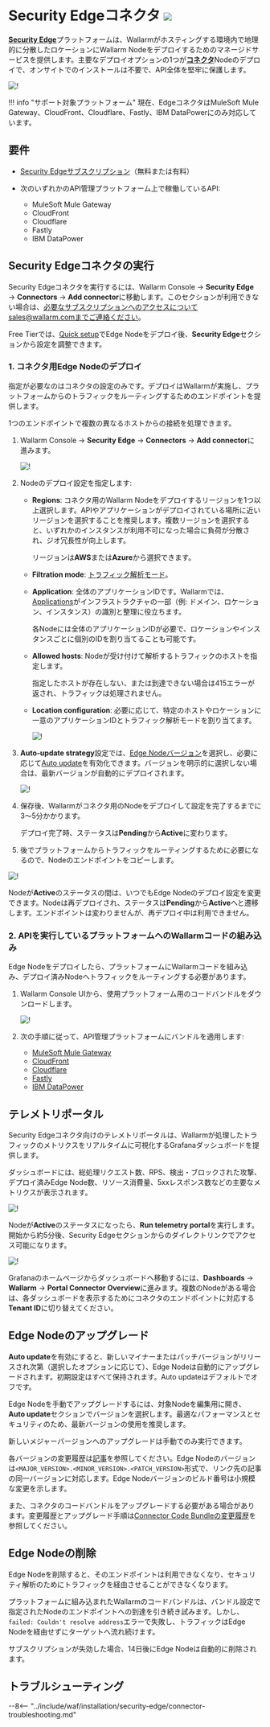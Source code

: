 [se-connector-setup-img]:           ../../images/waf-installation/security-edge/connectors/setup-view.png
[filtration-mode-docs]:             ../../admin-en/configure-wallarm-mode.md
[se-connector-hosts-locations-img]: ../../images/waf-installation/security-edge/connectors/hosts-locations.png

# Security Edgeコネクタ <a href="../../../about-wallarm/subscription-plans/#security-edge-paid-plan"><img src="../../../images/security-edge-tag.svg" style="border: none;"></a>

[**Security Edge**](overview.md)プラットフォームは、Wallarmがホスティングする環境内で地理的に分散したロケーションにWallarm Nodeをデプロイするためのマネージドサービスを提供します。主要なデプロイオプションの1つが[**コネクタ**](../connectors/overview.md)Nodeのデプロイで、オンサイトでのインストールは不要で、API全体を堅牢に保護します。

![!](../../images/waf-installation/security-edge/connectors/traffic-flow.png)

!!! info "サポート対象プラットフォーム"
    現在、EdgeコネクタはMuleSoft Mule Gateway、CloudFront、Cloudflare、Fastly、IBM DataPowerにのみ対応しています。

## 要件

* [Security Edgeサブスクリプション](../../about-wallarm/subscription-plans.md)（無料または有料）
* 次のいずれかのAPI管理プラットフォーム上で稼働しているAPI:

    * MuleSoft Mule Gateway
    * CloudFront
    * Cloudflare
    * Fastly
    * IBM DataPower

## Security Edgeコネクタの実行

Security Edgeコネクタを実行するには、Wallarm Console → **Security Edge** → **Connectors** → **Add connector**に移動します。このセクションが利用できない場合は、必要なサブスクリプションへのアクセスについてsales@wallarm.comまでご連絡ください。

Free Tierでは、[Quick setup](free-tier.md)でEdge Nodeをデプロイ後、**Security Edge**セクションから設定を調整できます。

### 1. コネクタ用Edge Nodeのデプロイ

指定が必要なのはコネクタの設定のみです。デプロイはWallarmが実施し、プラットフォームからのトラフィックをルーティングするためのエンドポイントを提供します。

1つのエンドポイントで複数の異なるホストからの接続を処理できます。

1. Wallarm Console → **Security Edge** → **Connectors** → **Add connector**に進みます。

    ![!][se-connector-setup-img]
1. Nodeのデプロイ設定を指定します:

    * **Regions**: コネクタ用のWallarm Nodeをデプロイするリージョンを1つ以上選択します。APIやアプリケーションがデプロイされている場所に近いリージョンを選択することを推奨します。複数リージョンを選択すると、いずれかのインスタンスが利用不可になった場合に負荷が分散され、ジオ冗長性が向上します。

        リージョンは**AWS**または**Azure**から選択できます。
    
    * **Filtration mode**: [トラフィック解析モード][filtration-mode-docs]。
    * **Application**: 全体のアプリケーションIDです。Wallarmでは、[Applications](../../user-guides/settings/applications.md)がインフラストラクチャの一部（例: ドメイン、ロケーション、インスタンス）の識別と整理に役立ちます。
    
        各Nodeには全体のアプリケーションIDが必要で、ロケーションやインスタンスごとに個別のIDを割り当てることも可能です。
    
    * **Allowed hosts**: Nodeが受け付けて解析するトラフィックのホストを指定します。

        指定したホストが存在しない、または到達できない場合は415エラーが返され、トラフィックは処理されません。
    
    * **Location configuration**: 必要に応じて、特定のホストやロケーションに一意のアプリケーションIDとトラフィック解析モードを割り当てます。

        ![!][se-connector-hosts-locations-img]
1. **Auto-update strategy**設定では、[Edge Nodeバージョン](../../updating-migrating/native-node/node-artifact-versions.md#all-in-one-installer)を選択し、必要に応じて[Auto update](#upgrading-the-edge-node)を有効化できます。バージョンを明示的に選択しない場合は、最新バージョンが自動的にデプロイされます。

    ![!](../../images/waf-installation/security-edge/connectors/autoupdate.png)
1. 保存後、Wallarmがコネクタ用のNodeをデプロイして設定を完了するまでに3〜5分かかります。

    デプロイ完了時、ステータスは**Pending**から**Active**に変わります。
1. 後でプラットフォームからトラフィックをルーティングするために必要になるので、Nodeのエンドポイントをコピーします。

![!](../../images/waf-installation/security-edge/connectors/copy-endpoint.png)

Nodeが**Active**のステータスの間は、いつでもEdge Nodeのデプロイ設定を変更できます。Nodeは再デプロイされ、ステータスは**Pending**から**Active**へと遷移します。エンドポイントは変わりませんが、再デプロイ中は利用できません。

### 2. APIを実行しているプラットフォームへのWallarmコードの組み込み

Edge Nodeをデプロイしたら、プラットフォームにWallarmコードを組み込み、デプロイ済みNodeへトラフィックをルーティングする必要があります。

1. Wallarm Console UIから、使用プラットフォーム用のコードバンドルをダウンロードします。

    ![!](../../images/waf-installation/security-edge/connectors/download-code-bundle.png)
1. 次の手順に従って、API管理プラットフォームにバンドルを適用します:

    * [MuleSoft Mule Gateway](../connectors/mulesoft.md#2-obtain-and-upload-the-wallarm-policy-to-mulesoft-exchange)
    * [CloudFront](../connectors/aws-lambda.md#2-obtain-and-deploy-the-wallarm-lambdaedge-functions)
    * [Cloudflare](../connectors/cloudflare.md#2-obtain-and-deploy-the-wallarm-worker-code)
    * [Fastly](../connectors/fastly.md#2-deploy-wallarm-code-on-fastly)
    * [IBM DataPower](../connectors/ibm-api-connect.md#2-obtain-and-apply-the-wallarm-policies-to-apis-in-ibm-api-connect)

## テレメトリポータル

Security Edgeコネクタ向けのテレメトリポータルは、Wallarmが処理したトラフィックのメトリクスをリアルタイムに可視化するGrafanaダッシュボードを提供します。

ダッシュボードには、総処理リクエスト数、RPS、検出・ブロックされた攻撃、デプロイ済みEdge Node数、リソース消費量、5xxレスポンス数などの主要なメトリクスが表示されます。

![!](../../images/waf-installation/security-edge/connectors/telemetry-portal.png)

Nodeが**Active**のステータスになったら、**Run telemetry portal**を実行します。開始から約5分後、Security Edgeセクションからのダイレクトリンクでアクセス可能になります。

![!](../../images/waf-installation/security-edge/connectors/run-telemetry-portal.png)

Grafanaのホームページからダッシュボードへ移動するには、**Dashboards** → **Wallarm** → **Portal Connector Overview**に進みます。複数のNodeがある場合は、各ダッシュボードを表示するためにコネクタのエンドポイントに対応する**Tenant ID**に切り替えてください。

## Edge Nodeのアップグレード

**Auto update**を有効にすると、新しいマイナーまたはパッチバージョンがリリースされ次第（選択したオプションに応じて）、Edge Nodeは自動的にアップグレードされます。初期設定はすべて保持されます。Auto updateはデフォルトでオフです。

Edge Nodeを手動でアップグレードするには、対象Nodeを編集用に開き、**Auto update**セクションでバージョンを選択します。最適なパフォーマンスとセキュリティのため、最新バージョンの使用を推奨します。

新しいメジャーバージョンへのアップグレードは手動でのみ実行できます。

各バージョンの変更履歴は[記事](../../updating-migrating/native-node/node-artifact-versions.md#all-in-one-installer)を参照してください。Edge Nodeのバージョンは`<MAJOR_VERSION>.<MINOR_VERSION>.<PATCH_VERSION>`形式で、リンク先の記事の同一バージョンに対応します。Edge Nodeバージョンのビルド番号は小規模な変更を示します。

また、コネクタのコードバンドルをアップグレードする必要がある場合があります。変更履歴とアップグレード手順は[Connector Code Bundleの変更履歴](../connectors/code-bundle-inventory.md)を参照してください。

## Edge Nodeの削除

Edge Nodeを削除すると、そのエンドポイントは利用できなくなり、セキュリティ解析のためにトラフィックを経由させることができなくなります。

プラットフォームに組み込まれたWallarmのコードバンドルは、バンドル設定で指定されたNodeのエンドポイントへの到達を引き続き試みます。しかし、`failed: Couldn't resolve address`エラーで失敗し、トラフィックはEdge Nodeを経由せずにターゲットへ流れ続けます。

サブスクリプションが失効した場合、14日後にEdge Nodeは自動的に削除されます。

## トラブルシューティング

--8<-- "../include/waf/installation/security-edge/connector-troubleshooting.md"